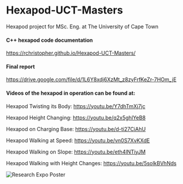# Hexapod-UCT-Masters
Hexapod project for MSc. Eng. at The University of Cape Town

#### C++ hexapod code documentation
https://rchristopher.github.io/Hexapod-UCT-Masters/

#### Final report
https://drive.google.com/file/d/1L6Y8xdj6XzMt_z8zyFrfKeZr-7HOm_jE

#### Videos of the hexapod in operation can be found at:

Hexapod Twisting its Body: https://youtu.be/Y7dhTmXj7jc

Hexapod Height Changing: https://youtu.be/q2x5ghlYeB8

Hexapod on Charging Base: https://youtu.be/d-ti27CiAhU

Hexapod Walking at Speed: https://youtu.be/vn0S7XvKXdE

Hexapod Walking on Slope: https://youtu.be/eth4lNTiyJM

Hexapod Walking with Height Changes: https://youtu.be/5solkBVhNds



![Research Expo Poster](https://github.com/user-attachments/assets/419d38c8-2257-4a26-b423-73c6a6d61214)
